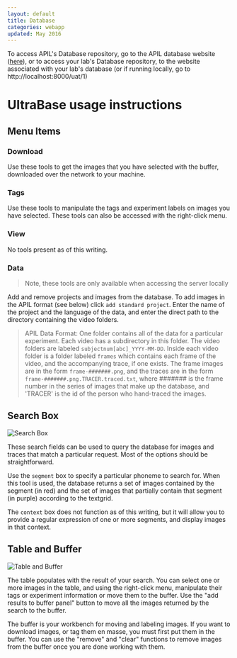 ```yaml
---
layout: default
title: Database
categories: webapp
updated: May 2016
---
```


To access APIL's Database repository, go to the APIL database website (<a href=blah>here</a>), or to access your lab's Database repository, to the website associated with your lab's database (or if running locally, go to http://localhost:8000/uat/1)

# UltraBase usage instructions

## Menu Items	

### Download
Use these tools to get the images that you have selected with the buffer, downloaded over the network to your machine. 

### Tags
Use these tools to manipulate the tags and experiment labels on images you have selected. These tools can also be accessed with the right-click menu. 

### View
No tools present as of this writing. 

### Data
>Note, these tools are only available when accessing the server locally

Add and remove projects and images from the database. To add images in the APIL format (see below) click `add standard project`. Enter the name of the project and the language of the data, and enter the direct path to the directory containing the video folders. 

>APIL Data Format:
>One folder contains all of the data for a particular experiment. Each video has a subdirectory in this folder. The video folders are labeled `subjectnum[abc]_YYYY-MM-DD`. Inside each video folder is a folder labeled `frames` which contains each frame of the video, and the accompanying trace, if one exists. The frame images are in the form `frame-#######.png`, and the traces are in the form `frame-#######.png.TRACER.traced.txt`, where ####### is the frame number in the series of images that make up the database, and 'TRACER' is the id of the person who hand-traced the images.

## Search Box

![Search Box]({{site.baseurl}}/images/searchbar.png)

These search fields can be used to query the database for images and traces that match a particular request. Most of the options should be straightforward. 

Use the `segment` box to specify a particular phoneme to search for. When this tool is used, the database returns a set of images contained by the segment (in red) and the set of images that partially contain that segment (in purple) according to the textgrid. 

The `context` box does not function as of this writing, but it will allow you to provide a regular expression of one or more segments, and display images in that context. 

## Table and Buffer

![Table and Buffer]({{site.baseurl}}/images/tableandbuffer.png)

The table populates with the result of your search. You can select one or more images in the table, and using the right-click menu, manipulate their tags or experiment information or move them to the buffer. Use the "add results to buffer panel" button to move all the images returned by the search to the buffer. 

The buffer is your workbench for moving and labeling images. If you want to download images, or tag them en masse, you must first put them in the buffer. You can use the "remove" and "clear" functions to remove images from the buffer once you are done working with them. 

